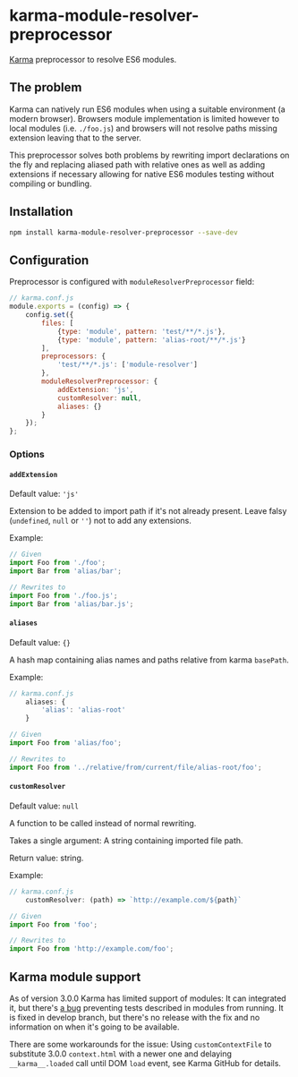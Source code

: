 # karma-module-resolver-preprocessor
[Karma](http://karma-runner.github.io) preprocessor to resolve ES6 modules.

## The problem
Karma can natively run ES6 modules when using a suitable environment (a modern browser). Browsers module implementation is limited however to local modules (i.e. `./foo.js`) and browsers will not resolve paths missing extension leaving that to the server.

This preprocessor solves both problems by rewriting import declarations on the fly and replacing aliased path with relative ones as well as adding extensions if necessary allowing for native ES6 modules testing without compiling or bundling.

## Installation
```bash
npm install karma-module-resolver-preprocessor --save-dev
```

## Configuration
Preprocessor is configured with `moduleResolverPreprocessor` field:
```js
// karma.conf.js
module.exports = (config) => {
	config.set({
		files: [
			{type: 'module', pattern: 'test/**/*.js'},
			{type: 'module', pattern: 'alias-root/**/*.js'}
		],
		preprocessors: {
			'test/**/*.js': ['module-resolver']
		},
		moduleResolverPreprocessor: {
			addExtension: 'js',
			customResolver: null,
			aliases: {}
		}
	});
};
```

### Options
#### `addExtension`
Default value: `'js'`

Extension to be added to import path if it's not already present. Leave falsy (`undefined`, `null` or `''`) not to add any extensions.

Example: 
```js
// Given
import Foo from './foo';
import Bar from 'alias/bar';

// Rewrites to
import Foo from './foo.js';
import Bar from 'alias/bar.js';
```

#### `aliases`

Default value: `{}`

A hash map containing alias names and paths relative from karma `basePath`.

Example: 
```js
// karma.conf.js
	aliases: {
		'alias': 'alias-root'
	}
```
```js
// Given
import Foo from 'alias/foo';

// Rewrites to
import Foo from '../relative/from/current/file/alias-root/foo';
```

#### `customResolver`
Default value: `null`

A function to be called instead of normal rewriting.

Takes a single argument: A string containing imported file path.

Return value: string.

Example: 
```js
// karma.conf.js
	customResolver: (path) => `http://example.com/${path}`
```
```js
// Given
import Foo from 'foo';

// Rewrites to
import Foo from 'http://example.com/foo';
```

## Karma module support
As of version 3.0.0 Karma has limited support of modules: It can integrated it, but there's [a bug](https://github.com/karma-runner/karma/issues/2955) preventing tests described in modules from running. It is fixed in develop branch, but there's no release with the fix and no information on when it's going to be available.

There are some workarounds for the issue: Using `customContextFile` to substitute 3.0.0 `context.html` with a newer one and delaying `__karma__.loaded` call until DOM `load` event, see Karma GitHub for details.

